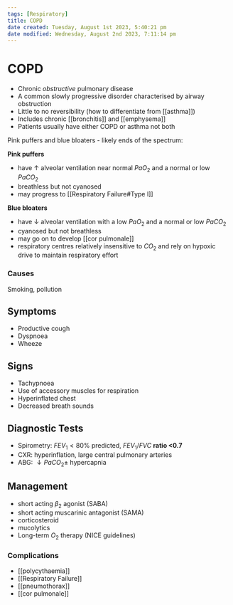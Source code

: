 ```yaml
---
tags: [Respiratory]
title: COPD
date created: Tuesday, August 1st 2023, 5:40:21 pm
date modified: Wednesday, August 2nd 2023, 7:11:14 pm
---
```




# COPD

- Chronic _obstructive_ pulmonary disease
- A common slowly progressive disorder characterised by airway obstruction
- Little to no reversibility (how to differentiate from [[asthma]])
- Includes chronic [[bronchitis]] and [[emphysema]]
- Patients usually have either COPD or asthma not both

Pink puffers and blue bloaters - likely ends of the spectrum:

**Pink puffers**

- have $\uparrow$ alveolar ventilation near normal $PaO_2$ and a normal or low $PaCO_2$
- breathless but not cyanosed
- may progress to [[Respiratory Failure#Type I]]

**Blue bloaters**

- have $\downarrow$ alveolar ventilation with a low $PaO_2$ and a normal or low $PaCO_2$
- cyanosed but not breathless
- may go on to develop [[cor pulmonale]]
- respiratory centres relatively insensitive to $CO_2$ and rely on hypoxic drive to maintain respiratory effort

### Causes

Smoking, pollution

## Symptoms

- Productive cough
- Dyspnoea
- Wheeze

## Signs

- Tachypnoea
- Use of accessory muscles for respiration
- Hyperinflated chest
- Decreased breath sounds

## Diagnostic Tests

- Spirometry: $FEV_1 < 80\%$ predicted, $FEV_1/FVC$ **ratio <0.7**
- CXR: hyperinflation, large central pulmonary arteries
- ABG: $\downarrow PaCO_2 \pm$ hypercapnia

## Management

- short acting $\beta_2$ agonist (SABA)
- short acting muscarinic antagonist (SAMA)
- corticosteroid
- mucolytics
- Long-term $O_2$ therapy (NICE guidelines)

### Complications

- [[polycythaemia]]
- [[Respiratory Failure]]
- [[pneumothorax]]
- [[cor pulmonale]]
